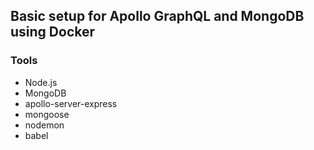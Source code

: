 ## Basic setup for Apollo GraphQL and MongoDB using Docker

### Tools

- Node.js
- MongoDB
- apollo-server-express
- mongoose
- nodemon
- babel
